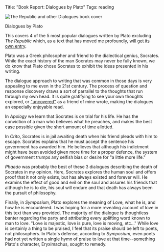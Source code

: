 Title: "Book Report: Dialogues by Plato"
Tags: reading

![The Republic and other Dialogues book cover](/media/uploads/img_0583_medium.jpg)

Dialogues by Plato

This covers 4 of the 5 most popular dialogues written by Plato excluding _The
Republic_ which, as a text that has moved me profoundly, [will get its own entry](/2011/10/book-report-the-republic/).

Plato was a Greek philosopher and friend to the dialectical genius,
Socrates. While the exact history of the man Socrates may
never be fully known, we do know that Plato chose Socrates to exhibit the
ideas presented in his writing.

The dialogue approach to writing that was common in those days is very
appealing to me even in the 21st century. The process of
question and response discovery draws a sort of parrallel to the thoughts that
run through my own head. It is quite gratifying to see your
own thoughts explored, or ["uncovered"](http://www.jasonswadley.com/2011/07/uncovering-our-thought-in-aristotle%E2%80%99s/) as a friend of mine wrote,
making the dialogues an especially enjoyable read.

In _Apology_ we learn that Socrates is on trial for his
life. He has the conviction of a man who believes what he
preaches, and makes the best case possible given the short amount of time
allotted.

In _Crito_, Socrates is in jail awaiting death when his friend pleads with him
to escape. Socrates explains that he must accept the
sentence his government has awarded him. He believes that
although his indictment might have been avoided given more time for a proper
defence, the system of government trumps any selfish bias or desire for "a
little more life."

_Phaedo_ was probably the best of these 3 dialogues describing the death of
Socrates in my opinion. Here, Socrates explores the human
soul and offers proof that it not only exists, but has always existed and
forever will. He examins the effect of good and evil on the
soul and assures his friends that although he is to die, his soul will endure
and that death has always been the pursuit of philosophy.

Finally, in _Symposium,_ Plato explores the meaning of Love, what he is, and
how he is encountered. I was hoping for a more revealing
account of love in this text than was provided. The
majority of the dialogue is thoughtless banter regarding the party and
attributing every uplifting word known to man to love.
"Love is majestic, love is pure, love is moving, etc..."
While love is certainly a thing to be praised, I feel that its praise should
be left to poets, not philosophers. In Plato's defense,
according to _Symposium_, even poets had not yet written a single hymn of
praise to love at that time--something Plato's character, Eryximachus, sought
to remedy.


